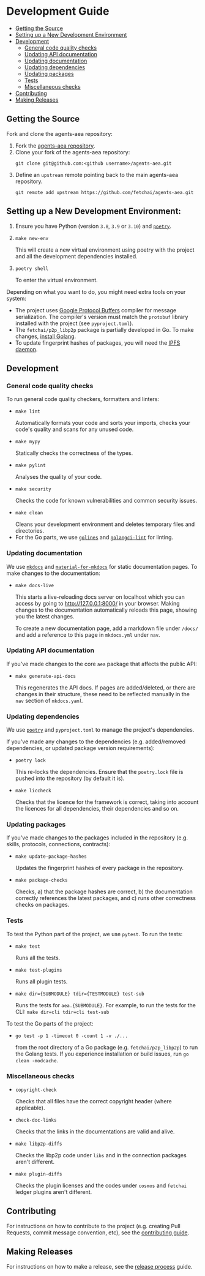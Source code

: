 # Development Guide

- [Getting the Source](#get)
- [Setting up a New Development Environment](#setup)
- [Development](#dev)
  - [General code quality checks](#general)
  - [Updating API documentation](#api)
  - [Updating documentation](#docs)
  - [Updating dependencies](#deps)
  - [Updating packages](#package)
  - [Tests](#tests)
  - [Miscellaneous checks](#misc)
- [Contributing](#contributing)
- [Making Releases](#release)

## <a name="get"></a> Getting the Source

Fork and clone the agents-aea repository:

1. Fork the [agents-aea repository](https://github.com/fetchai/agents-aea). 
2. Clone your fork of the agents-aea repository:
   ```shell
   git clone git@github.com:<github username>/agents-aea.git
   ```
3. Define an `upstream` remote pointing back to the main agents-aea repository.
   ```shell
   git remote add upstream https://github.com/fetchai/agents-aea.git
   ```

## <a name="setup"></a> Setting up a New Development Environment:

1. Ensure you have Python (version `3.8`, `3.9` or `3.10`) and [`poetry`][poetry]. 
2.     make new-env
   This will create a new virtual environment using poetry with the project and all the development dependencies installed. 
3.     poetry shell
    To enter the virtual environment. 

Depending on what you want to do, you might need extra tools on your system:

- The project uses [Google Protocol Buffers][protobuf] compiler for message serialization. The compiler's version must match the `protobuf` library installed with the project (see `pyproject.toml`).  
- The `fetchai/p2p_libp2p` package is partially developed in Go. To make changes, [install Golang](https://golang.org/doc/install).
- To update fingerprint hashes of packages, you will need the [IPFS daemon][ipfs]. 

## <a name="dev"></a>Development

### <a name="general"></a>General code quality checks
To run general code quality checkers, formatters and linters:
-     make lint
  Automatically formats your code and sorts your imports, checks your code's quality and scans for any unused code.
-     make mypy
  Statically checks the correctness of the types.
-     make pylint
  Analyses the quality of your code.
-     make security
  Checks the code for known vulnerabilities and common security issues.
-     make clean
  Cleans your development environment and deletes temporary files and directories.
- For the Go parts, we use [`golines`](https://github.com/segmentio/golines) and [`golangci-lint`](https://golangci-lint.run) for linting.

### <a name="docs"></a>Updating documentation
We use [`mkdocs`][mkdocs] and [`material-for-mkdocs`][material] for static documentation pages. To make changes to the documentation:
-     make docs-live
  This starts a live-reloading docs server on localhost which you can access by going to http://127.0.0.1:8000/ in your browser. Making changes to the documentation automatically reloads this page, showing you the latest changes. 


  To create a new documentation page, add a markdown file under `/docs/` and add a reference to this page in `mkdocs.yml` under `nav`.

### <a name="api"></a>Updating API documentation
If you've made changes to the core `aea` package that affects the public API:
-     make generate-api-docs
  This regenerates the API docs. If pages are added/deleted, or there are changes in their structure, these need to be reflected manually in the `nav` section of `mkdocs.yaml`.

### <a name="deps"></a>Updating dependencies
We use [`poetry`][poetry] and `pyproject.toml` to manage the project's dependencies. 

If you've made any changes to the dependencies (e.g. added/removed dependencies, or updated package version requirements):
-     poetry lock
  This re-locks the dependencies. Ensure that the `poetry.lock` file is pushed into the repository (by default it is).
-     make liccheck
  Checks that the licence for the framework is correct, taking into account the licences for all dependencies, their dependencies and so on.

### <a name="package"></a>Updating packages
If you've made changes to the packages included in the repository (e.g. skills, protocols, connections, contracts):
-     make update-package-hashes
  Updates the fingerprint hashes of every package in the repository.
-     make package-checks
  Checks, a) that the package hashes are correct, b) the documentation correctly references the latest packages, and c) runs other correctness checks on packages.

### <a name="tests"></a>Tests
To test the Python part of the project, we use `pytest`. To run the tests:

-     make test 
  Runs all the tests.
-     make test-plugins 
  Runs all plugin tests.
-     make dir={SUBMODULE} tdir={TESTMODULE} test-sub
  Runs the tests for `aea.{SUBMODULE}`. For example, to run the tests for the CLI: `make dir=cli tdir=cli test-sub`

To test the Go parts of the project: 
-     go test -p 1 -timeout 0 -count 1 -v ./...
  from the root directory of a Go package (e.g. `fetchai/p2p_libp2p`) to run the Golang tests. 
  If you experience installation or build issues, run `go clean -modcache`.

### <a name="misc"></a>Miscellaneous checks
-     copyright-check
  Checks that all files have the correct copyright header (where applicable).
-     check-doc-links
  Checks that the links in the documentations are valid and alive.
-     make libp2p-diffs
  Checks the libp2p code under `libs` and in the connection packages aren't different.
-     make plugin-diffs
  Checks the plugin licenses and the codes under `cosmos` and `fetchai` ledger plugins aren't different.

## <a name="contributing"></a>Contributing

For instructions on how to contribute to the project (e.g. creating Pull Requests, commit message convention, etc), see the [contributing guide][contributing guide].

## <a name="release"></a>Making Releases

For instructions on how to make a release, see the [release process][release process] guide.

[protobuf]: https://developers.google.com/protocol-buffers/
[ipfs]: https://docs.ipfs.io/guides/guides/install/
[mkdocs]: https://www.mkdocs.org
[material]: https://squidfunk.github.io/mkdocs-material/
[poetry]: https://python-poetry.org
[contributing guide]: https://github.com/fetchai/agents-aea/blob/main/CONTRIBUTING.md
[release process]: https://github.com/fetchai/agents-aea/blob/main/scripts/RELEASE_PROCESS.md
